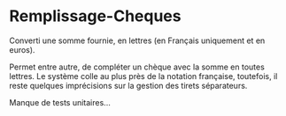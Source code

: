 # Remplissage-Cheques
Converti une somme fournie, en lettres (en Français uniquement et en euros).

Permet entre autre, de compléter un chèque avec la somme en toutes lettres.
Le système colle au plus près de la notation française, toutefois, il reste quelques imprécisions sur la gestion des tirets séparateurs.

Manque de tests unitaires...
